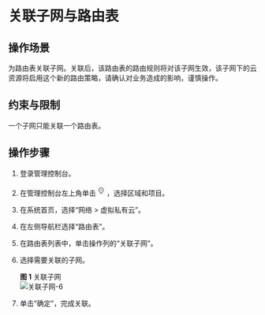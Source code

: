 # 关联子网与路由表<a name="vpc_route01_0007"></a>

## 操作场景<a name="zh-cn_topic_0212076962_s974a02c09b8e44f59dcc9335de2d030a"></a>

为路由表关联子网。关联后，该路由表的路由规则将对该子网生效，该子网下的云资源将启用这个新的路由策略，请确认对业务造成的影响，谨慎操作。

## 约束与限制<a name="section185217554200"></a>

一个子网只能关联一个路由表。

## 操作步骤<a name="zh-cn_topic_0212076962_section818161419224"></a>

1.  登录管理控制台。
2.  在管理控制台左上角单击![](figures/icon-region.png)，选择区域和项目。
3.  在系统首页，选择“网络 \> 虚拟私有云”。
4.  在左侧导航栏选择“路由表”。
5.  在路由表列表中，单击操作列的“关联子网”。
6.  选择需要关联的子网。

    **图 1**  关联子网<a name="zh-cn_topic_0212076962_fig209854356344"></a>  
    ![](figures/关联子网-6.png "关联子网-6")

7.  单击“确定”，完成关联。

